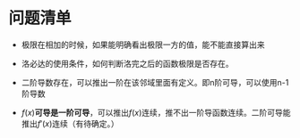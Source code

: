 # 问题清单

+ 极限在相加的时候，如果能明确看出极限一方的值，能不能直接算出来
+ 洛必达的使用条件，如何判断洛完之后的函数极限是否存在。

+ 二阶导数存在，可以推出一阶在该邻域里面有定义。即n阶可导，可以使用n-1阶导数
+ $f(x)$**可导是一阶可导**，可以推出$f(x)$连续，推不出一阶导函数连续。二阶可导能推出$f'(x)$连续（有待确定。）